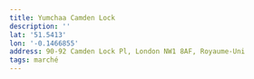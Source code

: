 ```yaml
---
title: Yumchaa Camden Lock
description: ''
lat: '51.5413'
lon: '-0.1466855'
address: 90-92 Camden Lock Pl, London NW1 8AF, Royaume-Uni
tags: marché
---
```

